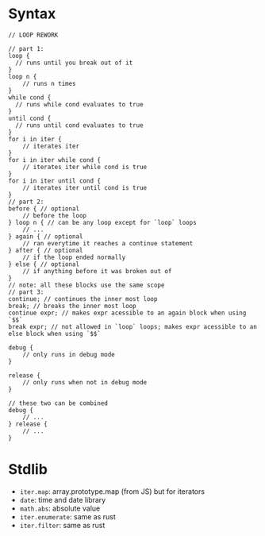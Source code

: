 # Syntax

```
// LOOP REWORK

// part 1:
loop {
  // runs until you break out of it
}
loop n {
    // runs n times
}
while cond {
  // runs while cond evaluates to true
}
until cond {
  // runs until cond evaluates to true
}
for i in iter {
    // iterates iter
}
for i in iter while cond {
    // iterates iter while cond is true
}
for i in iter until cond {
    // iterates iter until cond is true
}
// part 2:
before { // optional
    // before the loop
} loop n { // can be any loop except for `loop` loops
    // ...
} again { // optional
    // ran everytime it reaches a continue statement
} after { // optional
    // if the loop ended normally
} else { // optional
    // if anything before it was broken out of
}
// note: all these blocks use the same scope
// part 3:
continue; // continues the inner most loop
break; // breaks the inner most loop
continue expr; // makes expr acessible to an again block when using `$$`
break expr; // not allowed in `loop` loops; makes expr acessible to an else block when using `$$`
```

```
debug {
    // only runs in debug mode
}

release {
    // only runs when not in debug mode
}

// these two can be combined
debug {
    // ...
} release {
    // ...
}
```

# Stdlib

- `iter.map`: array.prototype.map (from JS) but for iterators
- `date`: time and date library
- `math.abs`: absolute value
- `iter.enumerate`: same as rust
- `iter.filter`: same as rust